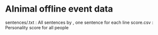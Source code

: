 AInimal offline event data
===

sentences/<id>.txt : All sentences by <id>, one sentence for each line
score.csv : Personality score for all people

